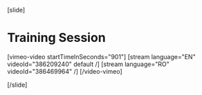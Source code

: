 [slide]
# Training Session

[vimeo-video startTimeInSeconds="901"]
[stream language="EN" videoId="386209240" default /]
[stream language="RO" videoId="386469964"  /]
[/video-vimeo]

[/slide]